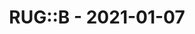 ---
layout: post
title: RUG::B - 2021-01-07
datetime: 2021-01-07 19:00:00.000000000 +01:00
name: RUG::B
external_url: https://www.rug-b.de/events/ruby-usergroup-berlin-january-2021-645
year_month: 2021-01
---